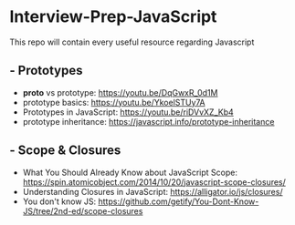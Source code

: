 # Interview-Prep-JavaScript
This repo will contain every useful resource regarding Javascript


## - Prototypes

- __proto__ vs prototype:
https://youtu.be/DqGwxR_0d1M
- prototype basics:
https://youtu.be/YkoelSTUy7A
- Prototypes in JavaScript:
https://youtu.be/riDVvXZ_Kb4
- prototype inheritance: 
https://javascript.info/prototype-inheritance


## - Scope & Closures

- What You Should Already Know about JavaScript Scope:
https://spin.atomicobject.com/2014/10/20/javascript-scope-closures/
- Understanding Closures in JavaScript:
https://alligator.io/js/closures/
- You don't know JS:
https://github.com/getify/You-Dont-Know-JS/tree/2nd-ed/scope-closures
